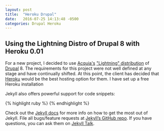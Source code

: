 ```yaml
---
layout: post
title:  "Heroku Drupal"
date:   2016-07-25 14:13:48 -0500
categories: Drupal Heroku
---
```

## Using the Lightning Distro of Drupal 8 with Heroku 0.01

For a new project, I decided to use [Acquia's](http://www.acquia.com/) ["Lightning" distribution](https://github.com/acquia/lightning-project) of [Drupal](http://www.drupal.com) 8. The requirements for this project were not well defined at any stage and have continually shifted. At this point, the client has decided that [Heroku](https://www.heroku.com) would be the best hosting option for them. I have set up a free Heroku installation



Jekyll also offers powerful support for code snippets:

{% highlight ruby %}
{% endhighlight %}

Check out the [Jekyll docs][jekyll-docs] for more info on how to get the most out of Jekyll. File all bugs/feature requests at [Jekyll’s GitHub repo][jekyll-gh]. If you have questions, you can ask them on [Jekyll Talk][jekyll-talk].

[jekyll-docs]: http://jekyllrb.com/docs/home
[jekyll-gh]:   https://github.com/jekyll/jekyll
[jekyll-talk]: https://talk.jekyllrb.com/
